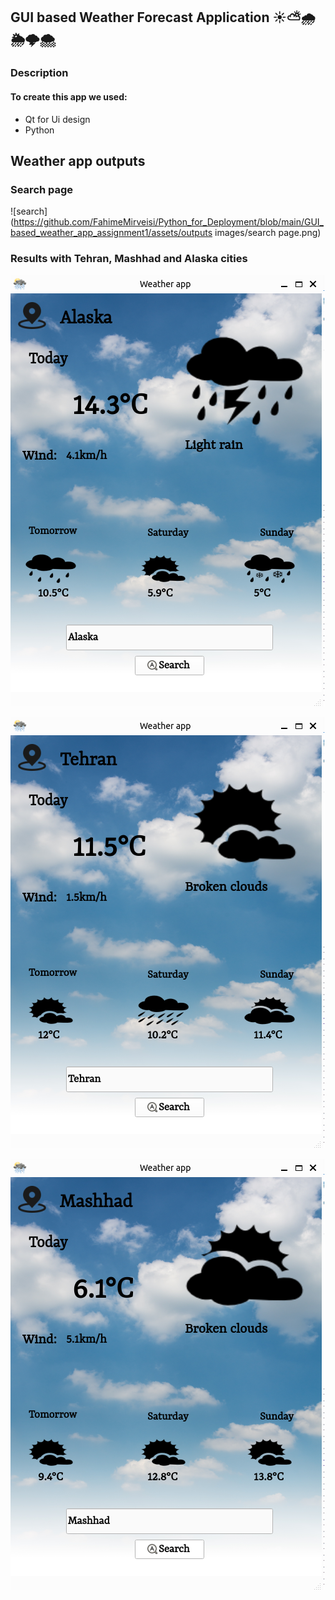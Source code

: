 ## GUI based Weather Forecast Application ☀️⛅️🌧️🌦️🌩️🌨️


### Description
#### To create this app we used:
- Qt for Ui design
- Python


## Weather app outputs

### Search page
![search](https://github.com/FahimeMirveisi/Python_for_Deployment/blob/main/GUI_based_weather_app_assignment1/assets/outputs images/search page.png)




### Results with Tehran, Mashhad and Alaska cities


![Alaska](https://github.com/FahimeMirveisi/Python_for_Deployment/blob/main/GUI%20based%20weather%20app%20(assignment1)/assets/outputs%20images/alaska.png)

![Tehran](https://github.com/FahimeMirveisi/Python_for_Deployment/blob/main/GUI%20based%20weather%20app%20(assignment1)/assets/outputs%20images/Tehran.png)

![Mashhad](https://github.com/FahimeMirveisi/Python_for_Deployment/blob/main/GUI%20based%20weather%20app%20(assignment1)/assets/outputs%20images/Mashhad.png)
